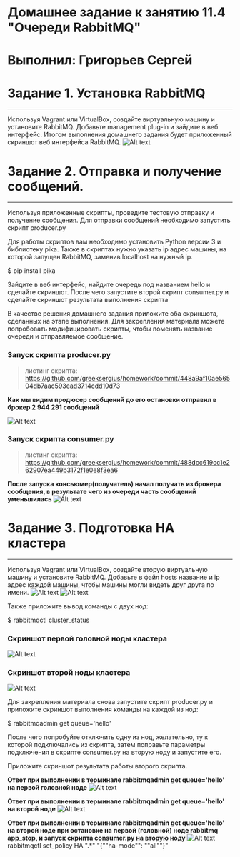 # Домашнее задание к занятию 11.4 "Очереди RabbitMQ" 
# Выполнил: Григорьев Сергей

# Задание 1. Установка RabbitMQ
***
Используя Vagrant или VirtualBox, создайте виртуальную машину и установите RabbitMQ. Добавьте management plug-in и зайдите в веб интерфейс.
Итогом выполнения домашнего задания будет приложенный скриншот веб интерфейса RabbitMQ.
![Alt text](https://github.com/greeksergius/homework/blob/main/2022-10-03_17-51-42.png)

# Задание 2. Отправка и получение сообщений.
***
Используя приложенные скрипты, проведите тестовую отправку и получение сообщения. Для отправки сообщений необходимо запустить скрипт producer.py

Для работы скриптов вам необходимо установить Python версии 3 и библиотеку pika. Также в скриптах нужно указать ip адрес машины, на которой запущен RabbitMQ, заменив localhost на нужный ip.

$ pip install pika

Зайдите в веб интерфейс, найдите очередь под названием hello и сделайте скриншот. После чего запустите второй скрипт consumer.py и сделайте скриншот результата выполнения скрипта

В качестве решения домашнего задания приложите оба скриншота, сделанных на этапе выполнения.
Для закрепления материала можете попробовать модифицировать скрипты, чтобы поменять название очереди и отправляемое сообщение.

### Запуск скрипта  producer.py ###
> листинг скрипта: https://github.com/greeksergius/homework/commit/448a9af10ae56504db7aac593ead3714cdd10d73

**Как мы видим продюсер сообщений до его остановки отправил в брокер 2 944 291 сообщений**

![Alt text](https://github.com/greeksergius/homework/blob/main/2022-10-04_19-15-57.png)
### Запуск скрипта  consumer.py ###
> листинг скрипта: https://github.com/greeksergius/homework/commit/488dcc619cc1e262907ea449b3172f1e0e8f3ea6

**После запуска консьюмер(получатель) начал получать из брокера сообщения, в результате чего из очереди часть сообщений уменьшилась**
![Alt text](https://github.com/greeksergius/homework/blob/main/2022-10-04_19-17-35.png)


# Задание 3. Подготовка HA кластера
***
Используя Vagrant или VirtualBox, создайте вторую виртуальную машину и установите RabbitMQ. Добавьте в файл hosts название и ip адрес каждой машины, чтобы машины могли видеть друг друга по имени.
![Alt text](https://github.com/greeksergius/homework/blob/main/2022-10-04_19-22-24.png)
![Alt text](https://github.com/greeksergius/homework/blob/main/2022-10-04_18-46-58.png)

Также приложите вывод команды с двух нод:

$ rabbitmqctl cluster_status

### Скриншот первой головной ноды кластера
![Alt text](https://github.com/greeksergius/homework/blob/main/2022-10-04_19-26-56.png)
### Скриншот второй ноды кластера
![Alt text](https://github.com/greeksergius/homework/blob/main/2022-10-04_19-29-24.png)

Для закрепления материала снова запустите скрипт producer.py и приложите скриншот выполнения команды на каждой из нод:

$ rabbitmqadmin get queue='hello'

После чего попробуйте отключить одну из нод, желательно, ту к которой подключались из скрипта, затем поправьте параметры подключения в скрипте consumer.py на вторую ноду и запустите его.

Приложите скриншот результата работы второго скрипта.

**Ответ при выполнении в терминале rabbitmqadmin get queue='hello' на первой головной ноде**
![Alt text](https://github.com/greeksergius/homework/blob/main/2022-10-04_19-33-47.png)

**Ответ при выполнении в терминале rabbitmqadmin get queue='hello' на второй ноде**
![Alt text](https://github.com/greeksergius/homework/blob/main/2022-10-04_19-34-40.png)

**Ответ при выполнении в терминале rabbitmqadmin get queue='hello' на второй ноде при остановке на первой (головной) ноде rabbitmq app_stop, и запуск скрипта consumer.py на вторую ноду**
![Alt text](https://github.com/greeksergius/homework/blob/main/2022-10-04_19-36-59.png)
rabbitmqctl set_policy HA ".*" "{""ha-mode"": ""all""}"

